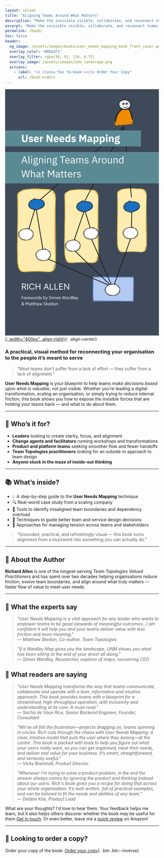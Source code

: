 ```yaml
---
layout: splash
title: "Aligning Teams Around What Matters"
description: "Make the invisible visible, collaborate, and reconnect teams to their purpose."
excerpt: "Make the invisible visible, collaborate, and reconnect teams to their purpose."
permalink: /book/
toc: false
header: 
  og_image: /assets/images/books/user_needs_mapping_book_front_cover.png
  overlay_color: "#0EA2F1"
  overlay_filter: rgba(56, 91, 110, 0.75)
  overlay_image: /assets/images/unm_landscape.png
  actions: 
    - label: "<i class='fas fa-book'></i> Order Your Copy"
      url: /book-orders
---
```

[![User Needs Mapping: Aligning teams around what matters](/assets/images/books/user_needs_mapping_book_cover_front_2025-10-01.png){: width="400px" .align-right}](https://resources.userneedsmapping.com/products/user-needs-mapping-book-pre-order){: .align-center}

### A practical, visual method for reconnecting your organisation to the people it’s meant to serve

> “Most teams don’t suffer from a lack of effort — they suffer from a lack of alignment.”

**User Needs Mapping** is your blueprint to help teams *make decisions based upon what is valuable*, not just visible. Whether you’re leading a digital transformation, scaling an organisation, or simply trying to reduce internal friction, this book shows you how to expose the invisible forces that are holding your teams back — and what to do about them.

---

## 👥 Who’s it for?

- **Leaders** looking to create clarity, focus, and alignment  
- **Change agents and facilitators** running workshops and transformations  
- **Product and platform teams** seeking smoother flow and fewer handoffs  
- **Team Topologies practitioners** looking for an outside-in approach to team design  
- **Anyone stuck in the maze of inside-out thinking**

---

## 📚 What’s inside?

- 💡 A step-by-step guide to the **User Needs Mapping** technique  
- 🔍 Real-world case study from a scaling company
- 🧠 Tools to identify misaligned team boundaries and dependency overload  
- 🧭 Techniques to guide better team and service design decisions  
- 🤝 Approaches for managing tension across teams and stakeholders  

> “Grounded, practical, and refreshingly visual — this book turns alignment from a buzzword into something you can actually *do*.”

---

## 👋 About the Author

**Richard Allen** is one of the longest-serving *Team Topologies Valued Practitioners* and has spent over two decades helping organisations reduce friction, evolve team boundaries, and align around what truly matters — faster flow of value to meet user needs.

---

## 🌟 What the experts say

> *"User Needs Mapping is a vital approach for any leader who wants to empower teams to be good stewards of meaningful outcomes...I am confident it will help you and your teams deliver value with less friction and more meaning."*  
>— *Matthew Skelton, Co-author, Team Topologies*

> *"If a Wardley Map gives you the landscape, UNM shows you what has been sitting at the end of your street all along."*  
> — *Simon Wardley, Researcher, explorer of maps, recovering CEO*

## 💬 What readers are saying

> *"User Needs Mapping transforms the way that teams communicate, collaborate and operate with a lean, informative and intuitive approach. This book provides teams with a blueprint for a streamlined, high-throughput operation, with inclusivity and understanding at its core. A must-read."*  
> — *Sacha de Vaux Rice, Senior Backend Engineer, Founder, Consultant*

> *"We’ve all felt the frustration—projects dragging on, teams spinning in circles. Rich cuts through the chaos with User Needs Mapping: a clear, intuitive model that puts the user where they belong—at the centre. This book is packed with tools to help you figure out what your users really want, so you can get organised, meet their needs, and deliver real value for your business. It’s smart, straightforward, and seriously useful."*  
> — *Vicky Brentnall, Product Director*  

> *"Whenever I'm trying to solve a product problem, in the end the answer always comes by ignoring the product and thinking instead about our users. Rich's book gives you a recipe for doing that across your whole organisation. It’s well-written, full of practical examples, and can be tailored to fit the needs and abilities of any team."*  
> — *Debbie Kite, Product Lead*

What are your thoughts? I'd love to hear them. Your feedback helps me learn, but it also helps others discover whether the book may be useful for them [Get in touch](/contact). Or even better, leave me a [quick review](https://www.amazon.co.uk/review/create-review/?ie=UTF8&channel=glance-detail&asin=B0FVBBKPKP) on Amazon!

---

## 📕 Looking to order a copy?

Order your copy of the book: [Order your copy](/book-orders){: .btn .btn--inverse}
